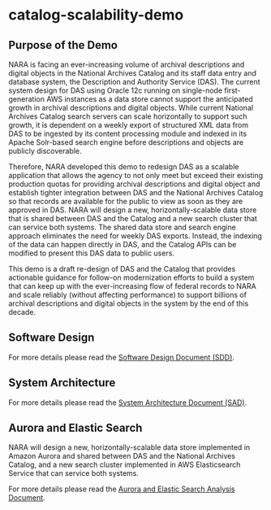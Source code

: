 # catalog-scalability-demo
## Purpose of the Demo
NARA is facing an ever-increasing volume of archival descriptions and digital objects in the National Archives Catalog and its staff data entry and database system, the Description and Authority Service (DAS). The current system design for DAS using Oracle 12c running on single-node first-generation AWS instances as a data store cannot support the anticipated growth in archival descriptions and digital objects. While current National Archives Catalog search servers can scale horizontally to support such growth, it is dependent on a weekly export of structured XML data from DAS to be ingested by its content processing module and indexed in its Apache Solr-based search engine before descriptions and objects are publicly discoverable.

Therefore, NARA developed this demo to redesign DAS as a scalable application that allows the agency to not only meet but exceed their existing production quotas for providing archival descriptions and digital object and establish tighter integration between DAS and the National Archives Catalog so that records are available for the public to view as soon as they are approved in DAS. NARA will design a new, horizontally-scalable data store that is shared between DAS and the Catalog and a new search cluster that can service both systems. The shared data store and search engine approach eliminates the need for weekly DAS exports. Instead, the indexing of the data can happen directly in DAS, and the Catalog APIs can be modified to present this DAS data to public users.

This demo is a draft re-design of DAS and the Catalog that provides actionable guidance for follow-on modernization efforts to build a system that can keep up with the ever-increasing flow of federal records to NARA and scale reliably (without affecting performance) to support billions of archival descriptions and digital objects in the system by the end of this decade.

## Software Design
For more details please read the [Software Design Document (SDD)](https://github.com/usnationalarchives/catalog-scalability-demo/blob/master/documentation/html/TO5_Software_Design_Doc_v1_0_11_15_2017_Final.html).

## System Architecture
For more details please read the [System Architecture Document (SAD)](https://github.com/usnationalarchives/catalog-scalability-demo/blob/master/documentation/html/TO5_System_Architecture_Doc_v1_11_15_2017_Final.html).

## Aurora and Elastic Search
NARA will design a new, horizontally-scalable data store implemented in Amazon Aurora and shared between DAS and the National Archives Catalog, and a new search cluster implemented in AWS Elasticsearch Service that can service both systems.

For more details please read the [Aurora and Elastic Search Analysis Document](https://github.com/usnationalarchives/catalog-scalability-demo/blob/master/documentation/html/AWS-AuroraandElasticSearchAnalysisDocument_v1_11152017_Final.html).
